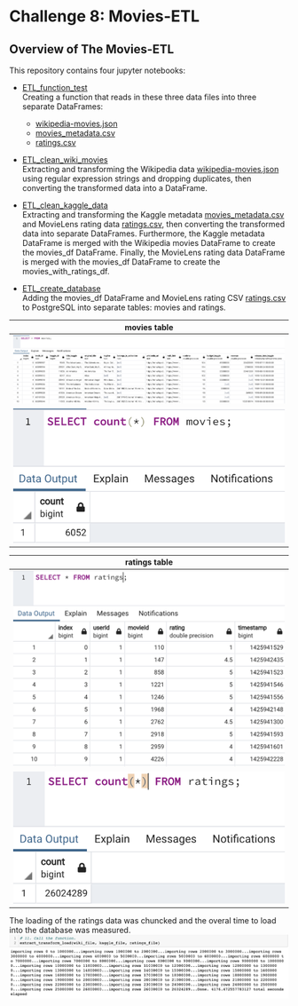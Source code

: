 # Challenge 8: Movies-ETL
## Overview of The Movies-ETL
This repository contains four jupyter notebooks:
- [ETL_function_test](https://github.com/Hala-INTJ/Movies-ETL/blob/main/ETL_function_test.ipynb)<br/>
Creating a function that reads in these three data files into three separate DataFrames:
    * [wikipedia-movies.json](https://github.com/Hala-INTJ/Movies-ETL/blob/main/Resources/wikipedia-movies.json)
    * [movies_metadata.csv](https://github.com/Hala-INTJ/Movies-ETL/blob/main/Resources/movies_metadata.csv)
    * [ratings.csv]()

- [ETL_clean_wiki_movies](https://github.com/Hala-INTJ/Movies-ETL/blob/main/ETL_clean_wiki_movies.ipynb)<br/>
Extracting and transforming the Wikipedia data [wikipedia-movies.json](https://github.com/Hala-INTJ/Movies-ETL/blob/main/Resources/wikipedia-movies.json) using regular expression strings and dropping duplicates, then converting the transformed data into a DataFrame.

- [ETL_clean_kaggle_data](https://github.com/Hala-INTJ/Movies-ETL/blob/main/ETL_clean_kaggle_data.ipynb)<br/>
Extracting and transforming the Kaggle metadata [movies_metadata.csv](https://github.com/Hala-INTJ/Movies-ETL/blob/main/Resources/movies_metadata.csv) and MovieLens rating data [ratings.csv](), then converting the transformed data into separate DataFrames. Furthermore, the Kaggle metadata DataFrame is merged with the Wikipedia movies DataFrame to create the movies_df DataFrame. Finally, the MovieLens rating data DataFrame is merged with the movies_df DataFrame to create the movies_with_ratings_df.

- [ETL_create_database](https://github.com/Hala-INTJ/Movies-ETL/blob/main/ETL_create_database.ipynb)<br/>
Adding the movies_df DataFrame and MovieLens rating CSV [ratings.csv]() to PostgreSQL into separate tables: movies and ratings.

| movies table | 
| ---------------- |
| ![](https://github.com/Hala-INTJ/Movies-ETL/blob/main/Resources/movies_query_sample.png) | 
| ![](https://github.com/Hala-INTJ/Movies-ETL/blob/main/Resources/movies_query.png) |<br/>

| ratings table |
| ---------------- |
| ![](https://github.com/Hala-INTJ/Movies-ETL/blob/main/Resources/ratings_query_sample.png) |
| ![](https://github.com/Hala-INTJ/Movies-ETL/blob/main/Resources/ratings_query.png) |<br/>


The loading of the ratings data was chuncked and the overal time to load into the database was measured.
![](https://github.com/Hala-INTJ/Movies-ETL/blob/main/Resources/Loading%20ratings%20data_%20elapsed%20time.png)
